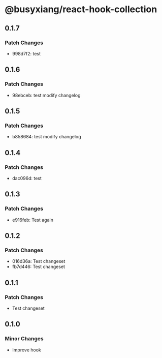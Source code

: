 # @busyxiang/react-hook-collection

## 0.1.7

### Patch Changes

- 998d7f2: test

## 0.1.6

### Patch Changes

- 98ebceb: test modify changelog

## 0.1.5

### Patch Changes

- b858684: test modify changelog

## 0.1.4

### Patch Changes

- dac096d: test

## 0.1.3

### Patch Changes

- e916feb: Test again

## 0.1.2

### Patch Changes

- 016d36a: Test changeset
- fb7d446: Test changeset

## 0.1.1

### Patch Changes

- Test changeset

## 0.1.0

### Minor Changes

- Improve hook
